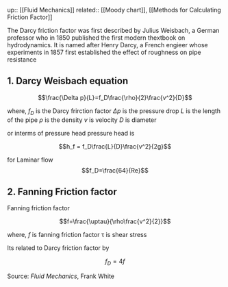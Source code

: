 up:: [[Fluid Mechanics]]
related:: [[Moody chart]], [[Methods for Calculating Friction Factor]]

The Darcy friction factor was first described by Julius Weisbach, a German professor who in 1850 published the first  modern thextbook on hydrodynamics. It is named after Henry Darcy, a French engieer whose experiments in 1857 first established the effect of roughness on pipe resistance

## 1. Darcy Weisbach equation

$$\frac{\Delta p}{L}=f_D\frac{\rho}{2}\frac{v^2}{D}$$

where,
$f_D$ is the Darcy frirction factor
$\Delta p$ is the pressure drop
$L$ is the length of the pipe
$\rho$ is the density
$v$ is velocity
$D$ is diameter

or interms of pressure head  pressure head is

$$h_f = f_D\frac{L}{D}\frac{v^2}{2g}$$


for Laminar flow $$f_D=\frac{64}{Re}$$

## 2. Fanning Friction factor
Fanning friction factor 

$$f=\frac{\uptau}{\rho\frac{v^2}{2}}$$

where,
$f$ is fanning friction factor
$\uptau$ is shear stress

Its related to Darcy friction factor by

$$f_D=4f$$



Source: *Fluid Mechanics*, Frank White